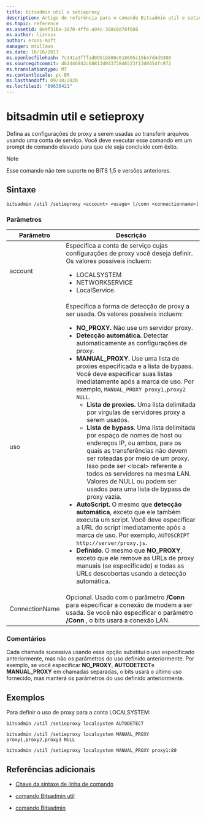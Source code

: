 ```yaml
---
title: bitsadmin util e setieproxy
description: Artigo de referência para o comando Bitsadmin util e setieproxy, que define as configurações de proxy a serem usadas ao transferir arquivos usando uma conta de serviço.
ms.topic: reference
ms.assetid: 0e9f31ba-3070-4ffd-a94c-388c8d78f688
ms.author: lizross
author: eross-msft
manager: mtillman
ms.date: 10/16/2017
ms.openlocfilehash: 7c341a3fffad0951b800c618605c15b47d4d9308
ms.sourcegitcommit: db2d46842c68813d043738d6523f13d8454fc972
ms.translationtype: MT
ms.contentlocale: pt-BR
ms.lasthandoff: 09/10/2020
ms.locfileid: "89630421"
---
```

# <a name="bitsadmin-util-and-setieproxy"></a>bitsadmin util e setieproxy

Defina as configurações de proxy a serem usadas ao transferir arquivos usando uma conta de serviço. Você deve executar esse comando em um prompt de comando elevado para que ele seja concluído com êxito.

> [!NOTE]
> Esse comando não tem suporte no BITS 1,5 e versões anteriores.

## <a name="syntax"></a>Sintaxe

```
bitsadmin /util /setieproxy <account> <usage> [/conn <connectionname>]
```

### <a name="parameters"></a>Parâmetros

| Parâmetro | Descrição |
| --------- | ---------- |
| account | Especifica a conta de serviço cujas configurações de proxy você deseja definir. Os valores possíveis incluem:<ul><li>LOCALSYSTEM</li><li>   NETWORKSERVICE</li><li>LocalService.</li></ul> |
| uso | Especifica a forma de detecção de proxy a ser usada. Os valores possíveis incluem:<ul><li>**NO_PROXY.** Não use um servidor proxy.</li><li>**Detecção automática.** Detectar automaticamente as configurações de proxy.</li><li>**MANUAL_PROXY.** Use uma lista de proxies especificada e a lista de bypass. Você deve especificar suas listas imediatamente após a marca de uso. Por exemplo, `MANUAL_PROXY proxy1,proxy2 NULL`.<ul><li>**Lista de proxies.** Uma lista delimitada por vírgulas de servidores proxy a serem usados.</li><li>**Lista de bypass.** Uma lista delimitada por espaço de nomes de host ou endereços IP, ou ambos, para os quais as transferências não devem ser roteadas por meio de um proxy. Isso pode ser \<local> referente a todos os servidores na mesma LAN. Valores de NULL ou podem ser usados para uma lista de bypass de proxy vazia.</li></ul><li>**AutoScript.** O mesmo que **detecção automática**, exceto que ele também executa um script. Você deve especificar a URL do script imediatamente após a marca de uso. Por exemplo, `AUTOSCRIPT http://server/proxy.js`.</li><li>**Definido.** O mesmo que **NO_PROXY**, exceto que ele remove as URLs de proxy manuais (se especificado) e todas as URLs descobertas usando a detecção automática.</li></ul> |
| ConnectionName | Opcional. Usado com o parâmetro **/Conn** para especificar a conexão de modem a ser usada. Se você não especificar o parâmetro **/Conn** , o bits usará a conexão LAN. |

### <a name="remarks"></a>Comentários

Cada chamada sucessiva usando essa opção substitui o uso especificado anteriormente, mas não os parâmetros do uso definido anteriormente. Por exemplo, se você especificar **NO_PROXY**, **AUTODETECT**e **MANUAL_PROXY** em chamadas separadas, o bits usará o último uso fornecido, mas manterá os parâmetros do uso definido anteriormente.

## <a name="examples"></a>Exemplos

Para definir o uso de proxy para a conta LOCALSYSTEM:

```
bitsadmin /util /setieproxy localsystem AUTODETECT
```

```
bitsadmin /util /setieproxy localsystem MANUAL_PROXY proxy1,proxy2,proxy3 NULL
```

```
bitsadmin /util /setieproxy localsystem MANUAL_PROXY proxy1:80
```

## <a name="additional-references"></a>Referências adicionais

- [Chave da sintaxe de linha de comando](command-line-syntax-key.md)

- [comando Bitsadmin util](bitsadmin-util.md)

- [comando Bitsadmin](bitsadmin.md)
